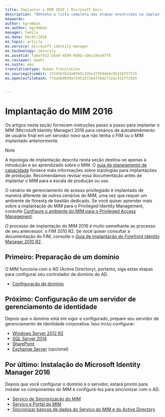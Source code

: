 ```yaml
---
title: Implantar o MIM 2016 | Microsoft Docs
description: "Obtenha a lista completa das etapas envolvidas na implantação do Microsoft Identity Manager 2016, da preparação do ambiente à configuração dos portais."
keywords: 
author: kgremban
ms.author: kgremban
manager: femila
ms.date: 09/07/2016
ms.topic: article
ms.service: microsoft-identity-manager
ms.technology: security
ms.assetid: fa0af422-b5e9-4599-9d9b-cb6c18ea07f9
ms.reviewer: mwahl
ms.suite: ems
translationtype: Human Translation
ms.sourcegitcommit: 1f545bfb2da0f65c335e37fb9de9c9522bf57f25
ms.openlocfilehash: 7fdad09650af245157264778d2732ac4327f25b5


---
```


# <a name="deploy-mim-2016"></a>Implantação do MIM 2016
Os artigos nesta seção fornecem instruções passo a passo para implantar o MIM (Microsoft Identity Manager) 2016 para cenários de autoatendimento de usuário final em um servidor novo que não tenha o FIM ou o MIM implantado anteriormente.

> [!NOTE]
> A topologia de implantação descrita nesta seção destina-se apenas à introdução e ao aprendizado sobre o MIM.  O [guia de planejamento de capacidade](/microsoft-identity-manager/plan-design/capacity-planning-guide) fornece mais informações sobre topologias para implantações de produção.  Recomendamos revisar essa documentação antes de implantar o MIM para a escala de produção ou uso.

O cenário de gerenciamento de acesso privilegiado é implantado de maneira diferente de outros cenários do MIM, uma vez que requer um ambiente de floresta de bastião dedicado.  Se você quiser aprender mais sobre a implantação do MIM para o Privileged Identity Management, consulte [Configure o ambiente do MIM para o Privileged Access Management](/microsoft-identity-manager/pam/configuring-mim-environment-for-pam).

O processo de implantação do MIM 2016 é muito semelhante ao processo de seu antecessor, o FIM 2010 R2. Se você quiser consultar a documentação do FIM, consulte o [Guia de implantação do Forefront Identity Manager 2010 R2](https://technet.microsoft.com/library/jj134310).

## <a name="first-prepare-a-domain"></a>Primeiro: Preparação de um domínio
O MIM funciona com o AD (Active Directory), portanto, siga estas etapas para configurar seu controlador de domínio do AD.
- [Configuração de domínio](preparing-domain.md)

## <a name="next-prepare-an-identity-management-server"></a>Próximo: Configuração de um servidor de gerenciamento de identidade
Depois que o domínio está em vigor e configurado, prepare seu servidor de gerenciamento de identidade corporativa. Isso inclui configurar:
- [Windows Server 2012 R2](prepare-server-ws2012r2.md)
- [SQL Server 2014](prepare-server-sql2014.md)
- [SharePoint](prepare-server-sharepoint.md)
- [Exchange Server](prepare-server-exchange.md) (opcional)

## <a name="finally-install-microsoft-identity-manager-2016-components"></a>Por último: Instalação do Microsoft Identity Manager 2016
Depois que você configurar o domínio e o servidor, estará pronto para instalar os componentes do MIM e configurá-los para sincronizar com o AD.
- [Serviço de Sincronização do MIM](install-mim-sync.md)
- [Serviço e Portal do MIM](install-mim-service-portal.md)
- [Sincronizar bancos de dados do Serviço do MIM e do Active Directory](install-mim-sync-ad-service.md)



<!--HONumber=Nov16_HO2-->


